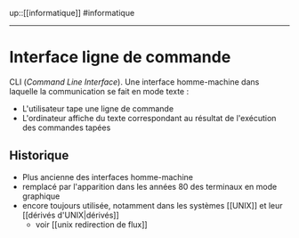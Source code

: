 up::[[informatique]]
#informatique

----

# Interface ligne de commande
CLI (_Command Line Interface_).
Une interface homme-machine dans laquelle la communication se fait en mode texte :
 - L'utilisateur tape une ligne de commande
 - L'ordinateur affiche du texte correspondant au résultat de l'exécution des commandes tapées

## Historique
 - Plus ancienne des interfaces homme-machine
 - remplacé par l'apparition dans les années 80 des terminaux en mode graphique
 - encore toujours utilisée, notamment dans les systèmes [[UNIX]] et leur [[dérivés d'UNIX|dérivés]]
     - voir [[unix redirection de flux]]
